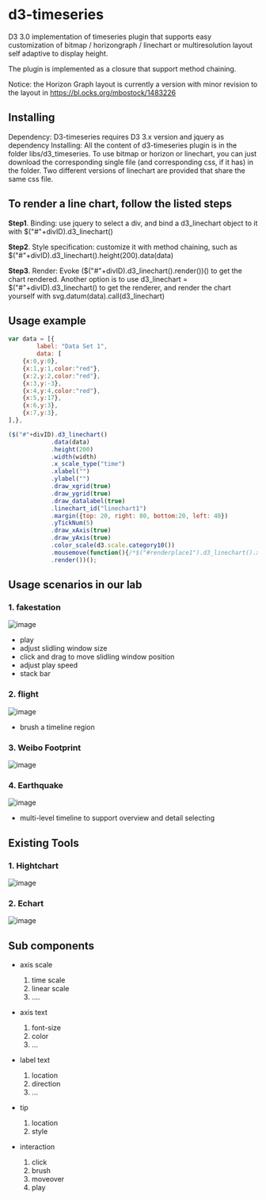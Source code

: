 # d3-timeseries

D3 3.0 implementation of timeseries plugin that supports easy customization of bitmap / horizongraph / linechart or multiresolution layout self adaptive to display height. 

The plugin is implemented as a closure that support method chaining.

Notice: the Horizon Graph layout is currently a version with minor revision to the layout in https://bl.ocks.org/mbostock/1483226

## Installing

Dependency: D3-timeseries requires D3 3.x version and jquery as dependency
Installing: All the content of d3-timeseries plugin is in the folder libs/d3_timeseries. To use bitmap or horizon or linechart, you can just download the corresponding single file (and corresponding css, if it has) in the folder. Two different versions of linechart are provided that share the same css file.

## To render a line chart, follow the listed steps

**Step1**. Binding: use jquery to select a div, and bind a d3_linechart object to it with $("#"+divID).d3_linechart()

**Step2**. Style specification: customize it with method chaining, such as $("#"+divID).d3_linechart().height(200).data(data)

**Step3**. Render: Evoke ($("#"+divID).d3_linechart().render())() to get the chart rendered. Another option is to use d3_linechart = $("#"+divID).d3_linechart() to get the renderer, and render the chart yourself with svg.datum(data).call(d3_linechart)

## Usage example
```js
var data = [{   
    	label: "Data Set 1", 
    	data: [
	{x:0,y:0},
	{x:1,y:1,color:"red"},
	{x:2,y:2,color:"red"},
	{x:3,y:-3},
	{x:4,y:4,color:"red"},
	{x:5,y:17},
	{x:6,y:3},
	{x:7,y:3},
],}, 

($("#"+divID).d3_linechart()
            .data(data)
            .height(200)
            .width(width)
            .x_scale_type("time")
            .xlabel("")
            .ylabel("") 
            .draw_xgrid(true)
            .draw_ygrid(true)
            .draw_datalabel(true)
            .linechart_id("linechart1")
            .margin({top: 20, right: 80, bottom:20, left: 40})
            .yTickNum(5)
            .draw_xAxis(true)
            .draw_yAxis(true)
            .color_scale(d3.scale.category10())
            .mousemove(function(){/*$("#renderplace1").d3_linechart().x().mousemove_value*/})
            .render())();
```

## Usage scenarios in our lab
### 1. fakestation
![image](http://note.youdao.com/yws/public/resource/79e994a9eae80352b49dda8385f14c83/xmlnote/94132835EF4F4FEB81200B2D1BCA44F2/958)

- play 
- adjust slidling window size
- click and drag to move slidling window position
- adjust play speed 
- stack bar 

### 2. flight 
![image](http://note.youdao.com/yws/public/resource/79e994a9eae80352b49dda8385f14c83/xmlnote/0AD49C8F4FC5433DAAA7A4E86832549F/991)
- brush a timeline region

### 3. Weibo Footprint 
![image](http://note.youdao.com/yws/public/resource/79e994a9eae80352b49dda8385f14c83/xmlnote/C6F64A1AC7D7462C8E6E3A8C461EE5FE/995)

### 4. Earthquake
![image](http://note.youdao.com/yws/public/resource/79e994a9eae80352b49dda8385f14c83/xmlnote/9D06355B04144A3B8F02CC63C1766CC0/1017)

- multi-level timeline to support overview and detail selecting

## Existing Tools
### 1. Hightchart
![image](http://note.youdao.com/yws/public/resource/79e994a9eae80352b49dda8385f14c83/xmlnote/28DB115AA72C4BE293718D54857A08A6/1023)


### 2. Echart
![image](http://note.youdao.com/yws/public/resource/79e994a9eae80352b49dda8385f14c83/xmlnote/9F4146CF605E43D68CE3532DC1D7EA93/1029)




## Sub components
- axis scale
    1. time scale
    2. linear scale
    3. ....

- axis text
    1. font-size 
    2. color
    3. ...
- label text
    1. location
    2. direction
    3. ...
- tip
    1.  location
    2.  style
- interaction
    1.  click
    2.  brush
    3.  moveover
    4.  play


